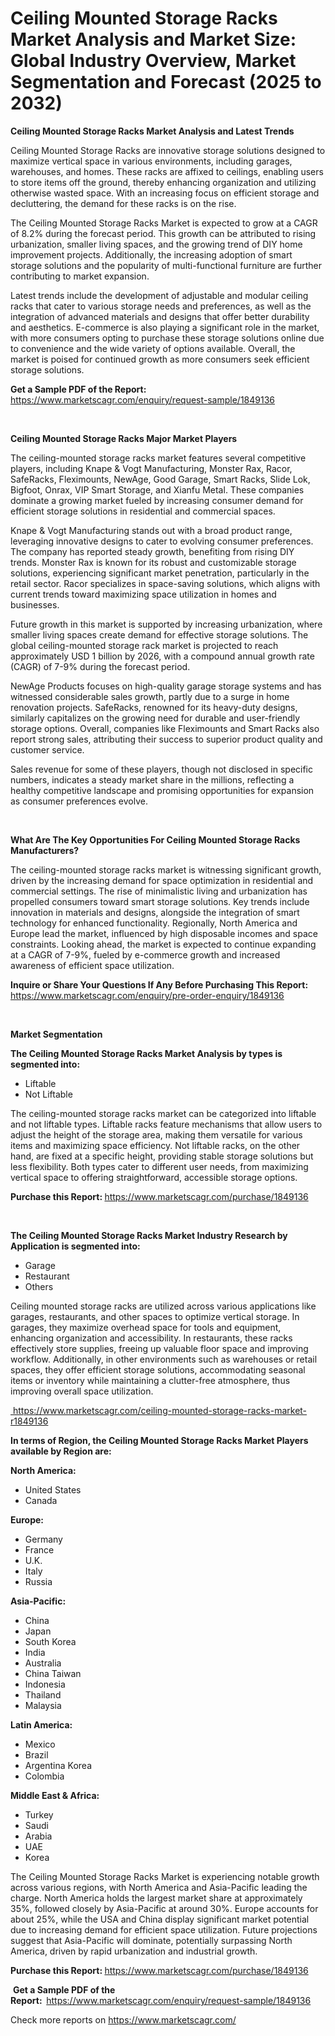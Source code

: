 <p><h1>Ceiling Mounted Storage Racks Market Analysis and Market Size: Global Industry Overview, Market Segmentation and Forecast (2025 to 2032)</h1></p><p><strong>Ceiling Mounted Storage Racks Market Analysis and Latest Trends</strong></p>
<p><p>Ceiling Mounted Storage Racks are innovative storage solutions designed to maximize vertical space in various environments, including garages, warehouses, and homes. These racks are affixed to ceilings, enabling users to store items off the ground, thereby enhancing organization and utilizing otherwise wasted space. With an increasing focus on efficient storage and decluttering, the demand for these racks is on the rise.</p><p>The Ceiling Mounted Storage Racks Market is expected to grow at a CAGR of 8.2% during the forecast period. This growth can be attributed to rising urbanization, smaller living spaces, and the growing trend of DIY home improvement projects. Additionally, the increasing adoption of smart storage solutions and the popularity of multi-functional furniture are further contributing to market expansion. </p><p>Latest trends include the development of adjustable and modular ceiling racks that cater to various storage needs and preferences, as well as the integration of advanced materials and designs that offer better durability and aesthetics. E-commerce is also playing a significant role in the market, with more consumers opting to purchase these storage solutions online due to convenience and the wide variety of options available. Overall, the market is poised for continued growth as more consumers seek efficient storage solutions.</p></p>
<p><strong>Get a Sample PDF of the Report:&nbsp;</strong> <a href="https://www.marketscagr.com/enquiry/request-sample/1849136?utm_campaign=2320&utm_medium=2&utm_source=Github&utm_content=ia&utm_term=08022025&utm_id=ceiling-mounted-storage-racks">https://www.marketscagr.com/enquiry/request-sample/1849136</a></p>
<p>&nbsp;</p>
<p><strong>Ceiling Mounted Storage Racks Major Market Players</strong></p>
<p><p>The ceiling-mounted storage racks market features several competitive players, including Knape & Vogt Manufacturing, Monster Rax, Racor, SafeRacks, Fleximounts, NewAge, Good Garage, Smart Racks, Slide Lok, Bigfoot, Onrax, VIP Smart Storage, and Xianfu Metal. These companies dominate a growing market fueled by increasing consumer demand for efficient storage solutions in residential and commercial spaces.</p><p>Knape & Vogt Manufacturing stands out with a broad product range, leveraging innovative designs to cater to evolving consumer preferences. The company has reported steady growth, benefiting from rising DIY trends. Monster Rax is known for its robust and customizable storage solutions, experiencing significant market penetration, particularly in the retail sector. Racor specializes in space-saving solutions, which aligns with current trends toward maximizing space utilization in homes and businesses.</p><p>Future growth in this market is supported by increasing urbanization, where smaller living spaces create demand for effective storage solutions. The global ceiling-mounted storage rack market is projected to reach approximately USD 1 billion by 2026, with a compound annual growth rate (CAGR) of 7-9% during the forecast period.</p><p>NewAge Products focuses on high-quality garage storage systems and has witnessed considerable sales growth, partly due to a surge in home renovation projects. SafeRacks, renowned for its heavy-duty designs, similarly capitalizes on the growing need for durable and user-friendly storage options. Overall, companies like Fleximounts and Smart Racks also report strong sales, attributing their success to superior product quality and customer service.</p><p>Sales revenue for some of these players, though not disclosed in specific numbers, indicates a steady market share in the millions, reflecting a healthy competitive landscape and promising opportunities for expansion as consumer preferences evolve.</p></p>
<p>&nbsp;</p>
<p><strong>What Are The Key Opportunities For Ceiling Mounted Storage Racks Manufacturers?</strong></p>
<p><p>The ceiling-mounted storage racks market is witnessing significant growth, driven by the increasing demand for space optimization in residential and commercial settings. The rise of minimalistic living and urbanization has propelled consumers toward smart storage solutions. Key trends include innovation in materials and designs, alongside the integration of smart technology for enhanced functionality. Regionally, North America and Europe lead the market, influenced by high disposable incomes and space constraints. Looking ahead, the market is expected to continue expanding at a CAGR of 7-9%, fueled by e-commerce growth and increased awareness of efficient space utilization.</p></p>
<p><strong>Inquire or Share Your Questions If Any Before Purchasing This Report:</strong> <a href="https://www.marketscagr.com/enquiry/pre-order-enquiry/1849136?utm_campaign=2320&utm_medium=2&utm_source=Github&utm_content=ia&utm_term=08022025&utm_id=ceiling-mounted-storage-racks">https://www.marketscagr.com/enquiry/pre-order-enquiry/1849136</a></p>
<p>&nbsp;</p>
<p><strong>Market Segmentation</strong></p>
<p><strong>The Ceiling Mounted Storage Racks Market Analysis by types is segmented into:</strong></p>
<p><ul><li>Liftable</li><li>Not Liftable</li></ul></p>
<p><p>The ceiling-mounted storage racks market can be categorized into liftable and not liftable types. Liftable racks feature mechanisms that allow users to adjust the height of the storage area, making them versatile for various items and maximizing space efficiency. Not liftable racks, on the other hand, are fixed at a specific height, providing stable storage solutions but less flexibility. Both types cater to different user needs, from maximizing vertical space to offering straightforward, accessible storage options.</p></p>
<p><strong>Purchase this Report:&nbsp;</strong><a href="https://www.marketscagr.com/purchase/1849136?utm_campaign=2320&utm_medium=2&utm_source=Github&utm_content=ia&utm_term=08022025&utm_id=ceiling-mounted-storage-racks">https://www.marketscagr.com/purchase/1849136</a></p>
<p>&nbsp;</p>
<p><strong>The Ceiling Mounted Storage Racks Market Industry Research by Application is segmented into:</strong></p>
<p><ul><li>Garage</li><li>Restaurant</li><li>Others</li></ul></p>
<p><p>Ceiling mounted storage racks are utilized across various applications like garages, restaurants, and other spaces to optimize vertical storage. In garages, they maximize overhead space for tools and equipment, enhancing organization and accessibility. In restaurants, these racks effectively store supplies, freeing up valuable floor space and improving workflow. Additionally, in other environments such as warehouses or retail spaces, they offer efficient storage solutions, accommodating seasonal items or inventory while maintaining a clutter-free atmosphere, thus improving overall space utilization.</p></p>
<p><a href="https://www.marketscagr.com/ceiling-mounted-storage-racks-market-r1849136?utm_campaign=2320&utm_medium=2&utm_source=Github&utm_content=ia&utm_term=08022025&utm_id=ceiling-mounted-storage-racks">&nbsp;https://www.marketscagr.com/ceiling-mounted-storage-racks-market-r1849136</a></p>
<p><strong>In terms of Region, the Ceiling Mounted Storage Racks Market Players available by Region are:</strong></p>
<p>
    <p> <strong> North America: </strong>
        <ul>
            <li>United States</li>
            <li>Canada</li>
        </ul>
        </p> 
    <p> <strong> Europe: </strong>
        <ul>
            <li>Germany</li>
            <li>France</li>
            <li>U.K.</li>
            <li>Italy</li>
            <li>Russia</li>
        </ul>
        </p> 
    <p> <strong> Asia-Pacific: </strong>
        <ul>
            <li>China</li>
            <li>Japan</li>
            <li>South Korea</li>
            <li>India</li>
            <li>Australia</li>
            <li>China Taiwan</li>
            <li>Indonesia</li>
            <li>Thailand</li>
            <li>Malaysia</li>
        </ul>
        </p> 
    <p> <strong> Latin America: </strong>
        <ul>
            <li>Mexico</li>
            <li>Brazil</li>
            <li>Argentina Korea</li>
            <li>Colombia</li>
        </ul>
        </p> 
    <p> <strong> Middle East & Africa: </strong>
        <ul>
            <li>Turkey</li>
            <li>Saudi</li>
            <li>Arabia</li>
            <li>UAE</li>
            <li>Korea</li>
        </ul>
    </p>
    </p>
<p><p>The Ceiling Mounted Storage Racks Market is experiencing notable growth across various regions, with North America and Asia-Pacific leading the charge. North America holds the largest market share at approximately 35%, followed closely by Asia-Pacific at around 30%. Europe accounts for about 25%, while the USA and China display significant market potential due to increasing demand for efficient space utilization. Future projections suggest that Asia-Pacific will dominate, potentially surpassing North America, driven by rapid urbanization and industrial growth.</p></p>
<p><strong>Purchase this Report: </strong><a href="https://www.marketscagr.com/purchase/1849136?utm_campaign=2320&utm_medium=2&utm_source=Github&utm_content=ia&utm_term=08022025&utm_id=ceiling-mounted-storage-racks">https://www.marketscagr.com/purchase/1849136</a></p>
<p>&nbsp;<strong>Get a Sample PDF of the Report:&nbsp;&nbsp;</strong><a href="https://www.marketscagr.com/enquiry/request-sample/1849136?utm_campaign=2320&utm_medium=2&utm_source=Github&utm_content=ia&utm_term=08022025&utm_id=ceiling-mounted-storage-racks">https://www.marketscagr.com/enquiry/request-sample/1849136</a></p>
<p><strong></strong></p>
<p>Check more reports on <a href="https://www.marketscagr.com/?utm_campaign=2320&utm_medium=2&utm_source=Github&utm_content=ia&utm_term=08022025&utm_id=ceiling-mounted-storage-racks">https://www.marketscagr.com/</a></p>